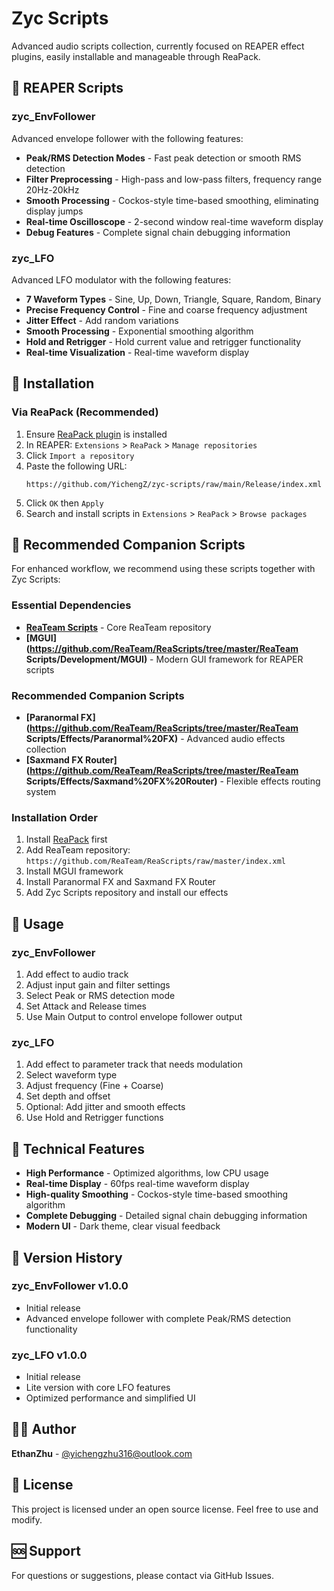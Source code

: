 # Zyc Scripts

Advanced audio scripts collection, currently focused on REAPER effect plugins, easily installable and manageable through ReaPack.

## 🎵 REAPER Scripts

### zyc_EnvFollower
Advanced envelope follower with the following features:
- **Peak/RMS Detection Modes** - Fast peak detection or smooth RMS detection
- **Filter Preprocessing** - High-pass and low-pass filters, frequency range 20Hz-20kHz
- **Smooth Processing** - Cockos-style time-based smoothing, eliminating display jumps
- **Real-time Oscilloscope** - 2-second window real-time waveform display
- **Debug Features** - Complete signal chain debugging information

### zyc_LFO
Advanced LFO modulator with the following features:
- **7 Waveform Types** - Sine, Up, Down, Triangle, Square, Random, Binary
- **Precise Frequency Control** - Fine and coarse frequency adjustment
- **Jitter Effect** - Add random variations
- **Smooth Processing** - Exponential smoothing algorithm
- **Hold and Retrigger** - Hold current value and retrigger functionality
- **Real-time Visualization** - Real-time waveform display

## 🚀 Installation

### Via ReaPack (Recommended)

1. Ensure [ReaPack plugin](https://reapack.com/) is installed
2. In REAPER: `Extensions` > `ReaPack` > `Manage repositories`
3. Click `Import a repository`
4. Paste the following URL:
   ```
   https://github.com/YichengZ/zyc-scripts/raw/main/Release/index.xml
   ```
5. Click `OK` then `Apply`
6. Search and install scripts in `Extensions` > `ReaPack` > `Browse packages`

## 🔗 Recommended Companion Scripts

For enhanced workflow, we recommend using these scripts together with Zyc Scripts:

### Essential Dependencies
- **[ReaTeam Scripts](https://github.com/ReaTeam/ReaScripts)** - Core ReaTeam repository
- **[MGUI](https://github.com/ReaTeam/ReaScripts/tree/master/ReaTeam Scripts/Development/MGUI)** - Modern GUI framework for REAPER scripts

### Recommended Companion Scripts
- **[Paranormal FX](https://github.com/ReaTeam/ReaScripts/tree/master/ReaTeam Scripts/Effects/Paranormal%20FX)** - Advanced audio effects collection
- **[Saxmand FX Router](https://github.com/ReaTeam/ReaScripts/tree/master/ReaTeam Scripts/Effects/Saxmand%20FX%20Router)** - Flexible effects routing system

### Installation Order
1. Install [ReaPack](https://reapack.com/) first
2. Add ReaTeam repository: `https://github.com/ReaTeam/ReaScripts/raw/master/index.xml`
3. Install MGUI framework
4. Install Paranormal FX and Saxmand FX Router
5. Add Zyc Scripts repository and install our effects

## 📖 Usage

### zyc_EnvFollower
1. Add effect to audio track
2. Adjust input gain and filter settings
3. Select Peak or RMS detection mode
4. Set Attack and Release times
5. Use Main Output to control envelope follower output

### zyc_LFO
1. Add effect to parameter track that needs modulation
2. Select waveform type
3. Adjust frequency (Fine + Coarse)
4. Set depth and offset
5. Optional: Add jitter and smooth effects
6. Use Hold and Retrigger functions

## 🔧 Technical Features

- **High Performance** - Optimized algorithms, low CPU usage
- **Real-time Display** - 60fps real-time waveform display
- **High-quality Smoothing** - Cockos-style time-based smoothing algorithm
- **Complete Debugging** - Detailed signal chain debugging information
- **Modern UI** - Dark theme, clear visual feedback

## 📝 Version History

### zyc_EnvFollower v1.0.0
- Initial release
- Advanced envelope follower with complete Peak/RMS detection functionality

### zyc_LFO v1.0.0
- Initial release
- Lite version with core LFO features
- Optimized performance and simplified UI

## 👨‍💻 Author

**EthanZhu** - [@yichengzhu316@outlook.com](mailto:yichengzhu316@outlook.com)

## 📄 License

This project is licensed under an open source license. Feel free to use and modify.

## 🆘 Support

For questions or suggestions, please contact via GitHub Issues.